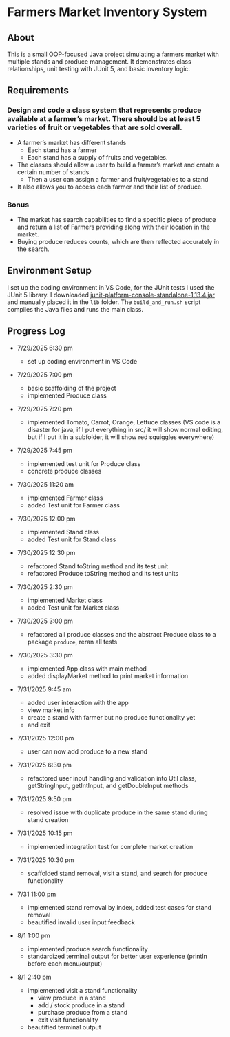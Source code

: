 # Farmers Market Inventory System

## About 

This is a small OOP-focused Java project simulating a farmers market with multiple stands and produce management. It demonstrates class relationships, unit testing with JUnit 5, and basic inventory logic.


## Requirements

### Design and code a class system that represents produce available at a farmer’s market. There should be at least 5 varieties of fruit or vegetables that are sold overall.

- A farmer’s market has different stands
    - Each stand has a farmer
    - Each stand has a supply of fruits and vegetables.
- The classes should allow a user to build a farmer’s market and create a certain number of stands.
    - Then a user can assign a farmer and fruit/vegetables to a stand
- It also allows you to access each farmer and their list of produce.

### Bonus

- The market has search capabilities to find a specific piece of produce and return a list of Farmers providing along with their location in the market.
- Buying produce reduces counts, which are then reflected accurately in the search.

## Environment Setup

I set up the coding environment in VS Code, for the JUnit tests I used the JUnit 5 library. I downloaded [junit-platform-console-standalone-1.13.4.jar](https://repo1.maven.org/maven2/org/junit/platform/junit-platform-console-standalone/1.13.4/) and manually placed it in the `lib` folder. The `build_and_run.sh` script compiles the Java files and runs the main class.

## Progress Log

- 7/29/2025 6:30 pm 
    - set up coding environment in VS Code

- 7/29/2025 7:00 pm 
    - basic scaffolding of the project
    - implemented Produce class

- 7/29/2025 7:20 pm 
    - implemented Tomato, Carrot, Orange, Lettuce classes (VS code is a disaster for java, if I put everything in src/ it will show normal editing, but if I put it in a subfolder, it will show red squiggles everywhere)

- 7/29/2025 7:45 pm 
    - implemented test unit for Produce class
    - concrete produce classes

- 7/30/2025 11:20 am 
    - implemented Farmer class
    - added Test unit for Farmer class

- 7/30/2025 12:00 pm 
    - implemented Stand class
    - added Test unit for Stand class

- 7/30/2025 12:30 pm 
    - refactored Stand toString method and its test unit
    - refactored Produce toString method and its test units

- 7/30/2025 2:30 pm 
    - implemented Market class
    - added Test unit for Market class

- 7/30/2025 3:00 pm 
    - refactored all produce classes and the abstract Produce class to a package `produce`, reran all tests

- 7/30/2025 3:30 pm 
    - implemented App class with main method
    - added displayMarket method to print market information

- 7/31/2025 9:45 am 
    - added user interaction with the app
    - view market info
    - create a stand with farmer but no produce functionality yet
    - and exit

- 7/31/2025 12:00 pm 
    - user can now add produce to a new stand

- 7/31/2025 6:30 pm 
    - refactored user input handling and validation into Util class, getStringInput, getIntInput, and getDoubleInput methods

- 7/31/2025 9:50 pm 
    - resolved issue with duplicate produce in the same stand during stand creation

- 7/31/2025 10:15 pm
    - implemented integration test for complete market creation

- 7/31/2025 10:30 pm 
    - scaffolded stand removal, visit a stand, and search for produce functionality

- 7/31 11:00 pm 
    - implemented stand removal by index, added test cases for stand removal 
    - beautified invalid user input feedback

- 8/1 1:00 pm 
    - implemented produce search functionality
    - standardized terminal output for better user experience (println before each menu/output)

- 8/1 2:40 pm 
    - implemented visit a stand functionality
        - view produce in a stand
        - add / stock produce in a stand
        - purchase produce from a stand
        - exit visit functionality
    - beautified terminal output

    